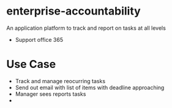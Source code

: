 # enterprise-accountability
An application platform to track and report on tasks at all levels
- Support office 365 

# Use Case
- Track and manage reocurring tasks
- Send out email with list of items with deadline approaching
- Manager sees reports tasks
- 
